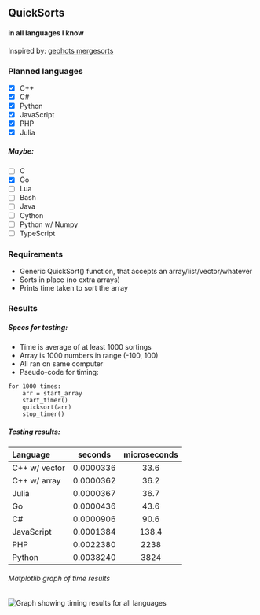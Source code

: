 ## QuickSorts
#### in all languages I know
Inspired by: [geohots mergesorts](https://github.com/geohot/mergesorts)

### Planned languages
- [x] C++
- [x] C#
- [x] Python
- [x] JavaScript
- [x] PHP
- [x] Julia

##### Maybe:
- [ ] C
- [x] Go
- [ ] Lua
- [ ] Bash
- [ ] Java
- [ ] Cython
- [ ] Python w/ Numpy
- [ ] TypeScript

### Requirements
- Generic QuickSort() function, that accepts an array/list/vector/whatever 
- Sorts in place (no extra arrays)
- Prints time taken to sort the array

### Results
##### Specs for testing:
- Time is average of at least 1000 sortings
- Array is 1000 numbers in range (-100, 100)
- All ran on same computer
- Pseudo-code for timing:
```
for 1000 times:
	arr = start_array
	start_timer()
	quicksort(arr)
	stop_timer()
```

##### Testing results:
 | Language   | seconds   | microseconds |
 | :---   | :---: | :---: |
 | C++ w/ vector  | 0.0000336 | 33.6         |
 | C++ w/ array   | 0.0000362 | 36.2         |
 | Julia	      | 0.0000367 | 36.7		 |
 | Go             | 0.0000436 | 43.6 		 |
 | C#             | 0.0000906 | 90.6         |
 | JavaScript     | 0.0001384 | 138.4        |
 | PHP		      | 0.0022380 | 2238		 |
 | Python         | 0.0038240 | 3824         |

 ###### Matplotlib graph of time results
 ![Graph showing timing results for all languages](https://raw.githubusercontent.com/VidKreca/QuickSorts/master/graph.png)